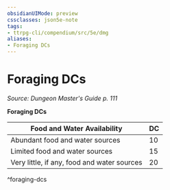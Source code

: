 ```yaml
---
obsidianUIMode: preview
cssclasses: json5e-note
tags:
- ttrpg-cli/compendium/src/5e/dmg
aliases:
- Foraging DCs
---
```

# Foraging DCs
*Source: Dungeon Master's Guide p. 111* 

**Foraging DCs**

| Food and Water Availability | DC |
|-----------------------------|----|
| Abundant food and water sources | 10 |
| Limited food and water sources | 15 |
| Very little, if any, food and water sources | 20 |
^foraging-dcs